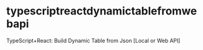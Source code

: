 # typescriptreactdynamictablefromwebapi
TypeScript+React: Build Dynamic Table from Json [Local or Web API]
